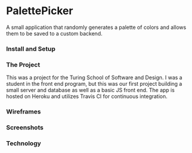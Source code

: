 # PalettePicker

A small application that randomly generates a palette of colors and allows them to be saved to a custom backend. 

### Install and Setup

### The Project

This was a project for the Turing School of Software and Design. I was a student in the front end program, but this was our first project building a small server and database as well as a basic JS front end. The app is hosted on Heroku and utilizes Travis CI for continuous integration. 

### Wireframes



### Screenshots

### Technology
